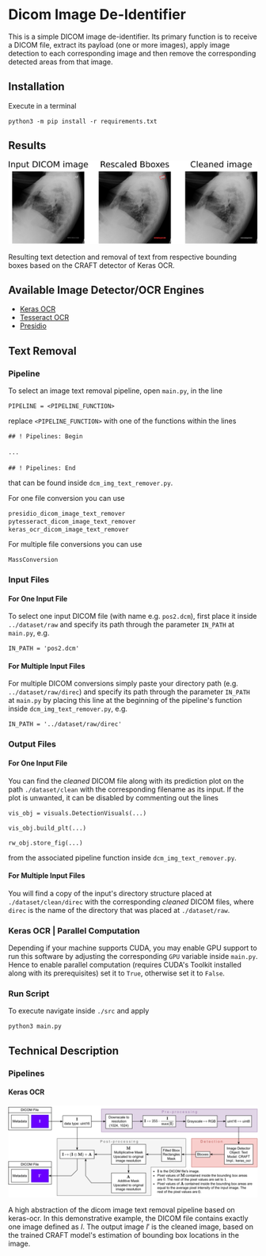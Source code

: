 # Dicom Image De-Identifier

This is a simple DICOM image de-identifier. Its primary function is to receive a DICOM file, extract its payload (one or more images), apply image detection to each corresponding image and then remove the corresponding detected areas from that image.

## Installation

Execute in a terminal
```
python3 -m pip install -r requirements.txt
```

## Results

![](https://raw.githubusercontent.com/fl0wxr/DICOMImageDeIdentifier/master/fig1.png)

Resulting text detection and removal of text from respective bounding boxes based on the CRAFT detector of Keras OCR.

## Available Image Detector/OCR Engines

- [Keras OCR](https://keras-ocr.readthedocs.io/en/latest/)
- [Tesseract OCR](https://github.com/tesseract-ocr/tesseract)
- [Presidio](https://microsoft.github.io/presidio/image-redactor/)

## Text Removal

### Pipeline

To select an image text removal pipeline, open `main.py`, in the line
```
PIPELINE = <PIPELINE_FUNCTION>
```
replace `<PIPELINE_FUNCTION>` with one of the functions within the lines
```
## ! Pipelines: Begin

...

## ! Pipelines: End
```
that can be found inside `dcm_img_text_remover.py`.

For one file conversion you can use
```
presidio_dicom_image_text_remover
pytesseract_dicom_image_text_remover
keras_ocr_dicom_image_text_remover
```

For multiple file conversions you can use
```
MassConversion
```

### Input Files

#### For One Input File

To select one input DICOM file (with name e.g. `pos2.dcm`), first place it inside `../dataset/raw` and specify its path through the parameter `IN_PATH` at `main.py`, e.g.
```
IN_PATH = 'pos2.dcm'
```

#### For Multiple Input Files

For multiple DICOM conversions simply paste your directory path (e.g. `../dataset/raw/direc`) and specify its path through the parameter `IN_PATH` at `main.py` by placing this line at the beginning of the pipeline's function inside `dcm_img_text_remover.py`, e.g.
```
IN_PATH = '../dataset/raw/direc'
```

### Output Files

#### For One Input File

You can find the *cleaned* DICOM file along with its prediction plot on the path `./dataset/clean` with the corresponding filename as its input. If the plot is unwanted, it can be disabled by commenting out the lines
```
vis_obj = visuals.DetectionVisuals(...)
```
```
vis_obj.build_plt(...)
```
```
rw_obj.store_fig(...)
```
from the associated pipeline function inside `dcm_img_text_remover.py`.

#### For Multiple Input Files

You will find a copy of the input's directory structure placed at `./dataset/clean/direc` with the corresponding *cleaned* DICOM files, where `direc` is the name of the directory that was placed at `./dataset/raw`.

### Keras OCR | Parallel Computation

Depending if your machine supports CUDA, you may enable GPU support to run this software by adjusting the corresponding `GPU` variable inside `main.py`. Hence to enable parallel computation (requires CUDA's Toolkit installed along with its prerequisites) set it to `True`, otherwise set it to `False`.

### Run Script

To execute navigate inside `./src` and apply
```
python3 main.py
```

## Technical Description

### Pipelines

#### Keras OCR

![](https://raw.githubusercontent.com/fl0wxr/DICOMImageDeIdentifier/master/fig0.png)

A high abstraction of the dicom image text removal pipeline based on keras-ocr. In this demonstrative example, the DICOM file contains exactly one image defined as $I$. The output image $I'$ is the cleaned image, based on the trained CRAFT model's estimation of bounding box locations in the image.
